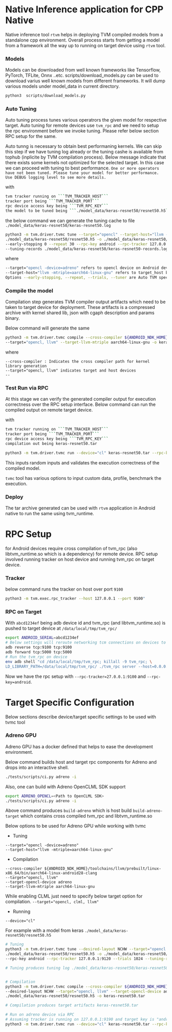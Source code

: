 <!--- Licensed to the Apache Software Foundation (ASF) under one -->
<!--- or more contributor license agreements.  See the NOTICE file -->
<!--- distributed with this work for additional information -->
<!--- regarding copyright ownership.  The ASF licenses this file -->
<!--- to you under the Apache License, Version 2.0 (the -->
<!--- "License"); you may not use this file except in compliance -->
<!--- with the License.  You may obtain a copy of the License at -->

<!---   http://www.apache.org/licenses/LICENSE-2.0 -->

<!--- Unless required by applicable law or agreed to in writing, -->
<!--- software distributed under the License is distributed on an -->
<!--- "AS IS" BASIS, WITHOUT WARRANTIES OR CONDITIONS OF ANY -->
<!--- KIND, either express or implied.  See the License for the -->
<!--- specific language governing permissions and limitations -->
<!--- under the License. -->


# Native Inference application for CPP Native

Native inference tool ```rtvm``` helps in deploying TVM compiled models from a standalone cpp environment.
Overall process starts from getting a model from a framework all the way up to running on target device using `rtvm` tool.

### Models

Models can be downloaded from well known frameworks like Tensorflow, PyTorch, TFLite, Onnx ..etc.
scripts/download_models.py can be used to download varius well known models from different frameworks.
It will dump various models under model_data in current directory.

```bash
python3  scripts/download_models.py
```

### Auto Tuning
Auto tuning process tunes various operatrors the given model for respective target. Auto tuning for remote devices use ```tvm_rpc``` and we need to setup the rpc environment before we invoke tuning.
Please refer below section RPC setup for the same.

Auto tunng is necessary to obtain best performaning kernels. We can skip this step if we have tuning log already or the tuning cashe is available from tophub (inplicite by TVM compilation process).
Below message indicate that there exists some kernels not optimized for the selected target. In this case we can proceed with tuning to best performance.
```One or more operators have not been tuned. Please tune your model for better performance. Use DEBUG logging level to see more details.```

with

``` bash
tvm tracker running on ```TVM_TRACKER_HOST```
tracker port being ```TVM_TRACKER_PORT```
rpc device access key being ```TVM_RPC_KEY```
the model to be tuned being ```./model_data/keras-resnet50/resnet50.h5```
```

the below command we can generate the tuning cache to file ```./model_data/keras-resnet50/keras-resnet50.log```

```bash
python3 -m tvm.driver.tvmc tune --target="opencl" --target-host="llvm -mtriple=aarch64-linux-gnu" \
./model_data/keras-resnet50/resnet50.h5 -o ./model_data/keras-resnet50/keras-resnet50.log \
--early-stopping 0 --repeat 30 --rpc-key android --rpc-tracker 127.0.0.1:9120 --trials 1024 \
--tuning-records ./model_data/keras-resnet50/keras-resnet50-records.log --tuner xgb
```

where
```bash
--target="opencl -device=adreno" refers to opencl device on Android device
--target-host="llvm -mtriple=aarch64-linux-gnu" refers to target_host being an ARM64 CPU
Options --early-stopping, --repeat, --trials, --tuner are Auto TVM specific options. Please refer to AutoTVM documentation for more details here.
```

### Compile the model

Compilation step generates TVM compiler output artifacts which need to be taken to target device for deployment.
These artifacts is a compressed archive with kernel shared lib, json with cgaph description and params binary.

Below command will generate the same


```bash
python3 -m tvm.driver.tvmc compile --cross-compiler ${ANDROID_NDK_HOME}/toolchains/llvm/prebuilt/linux-x86_64/bin/aarch64-linux-android28-clang \
--target="opencl, llvm" --target-llvm-mtriple aarch64-linux-gnu -o keras-resnet50.tar ./model_data/keras-resnet50/resnet50.h5
```

where
```
--cross-compiler : Indicates the cross compiler path for kernel library generation
--target="opencl, llvm" indicates target and host devices
--
```

### Test Run via RPC

At this stage we can verify the generated compiler output for execution correctness over the RPC setup interface.
Below command can run the compiled output on remote target device.

with

``` bash
tvm tracker running on ```TVM_TRACKER_HOST```
tracker port being ```TVM_TRACKER_PORT```
rpc device access key being ```TVM_RPC_KEY```
compilation out being keras-resnet50.tar
```

```bash
python3 -m tvm.driver.tvmc run --device="cl" keras-resnet50.tar --rpc-key android --rpc-tracker 127.0.0.1:9120 --print-time
```

This inputs random inputs and validates the execution correctness of the compiled model.

```tvmc``` tool has various options to input custom data, profile, benchmark the execution.


### Deploy

The tar archive generated can be used with ```rtvm``` application in Android native to run the same using tvm_runtime.


# RPC Setup

for Android devices require cross compilation of tvm_rpc (also libtvm_runtime.so which is a dependency) for remote device.
RPC setup involved running tracker on host device and running tvm_rpc on target device.

### Tracker

below command runs the tracker on host over port ```9100```

```bash
python3 -m tvm.exec.rpc_tracker --host 127.0.0.1 --port 9100"
```
### RPC on Target

With ```abcd1234ef``` being adb device id and tvm_rpc (and libtvm_runtime.so) is pushed to target device at ```/data/local/tmp/tvm_rpc/```

```bash
export ANDROID_SERIAL=abcd1234ef
# Below settings will reroute networking tcm connections on devices to host device via adb interface
adb reverse tcp:9100 tcp:9100
adb forward tcp:5000 tcp:5000
# Run the tvm_rpc on device
env adb shell "cd /data/local/tmp/tvm_rpc; killall -9 tvm_rpc; \
LD_LIBRARY_PATH=/data/local/tmp/tvm_rpc/ ./tvm_rpc server --host=0.0.0.0 --port=5000 --port-end=5010 --tracker=127.0.0.1:9100 --key=android
```

Now we have the rpc setup with ```--rpc-tracker=27.0.0.1:9100``` and ```--rpc-key=android```.


# Target Specific Configuration

Below sections describe device/target specific settings to be used with tvmc tool

### Adreno GPU

Adreno GPU has a docker defined that helps to ease the development environment.

Below command builds host and target rpc components for Adreno and drops into an interactive shell.

```bash
./tests/scripts/ci.py adreno -i
```

Also, one can build with Adreno OpenCLML SDK support

```bash
export ADRENO_OPENCL=<Path to OpenCLML SDK>
./tests/scripts/ci.py adreno -i
```

Above command produces
```build-adreno``` which is host build
```build-adreno-target``` which contains cross compiled tvm_rpc and libtvm_runtime.so


Below options to be used for Adreno GPU while working with tvmc

* Tuning

```
--target="opencl -device=adreno"
--target-host="llvm -mtriple=aarch64-linux-gnu"
```

* Compilation

```
--cross-compiler ${ANDROID_NDK_HOME}/toolchains/llvm/prebuilt/linux-x86_64/bin/aarch64-linux-android28-clang
--target="opencl, llvm"
--target-opencl-device adreno
--target-llvm-mtriple aarch64-linux-gnu
```

While enabling CLML just need to specify below target option for compilation.
```--target="opencl, clml, llvm"```


* Running

```--device="cl"```


For example with a model from keras ```./model_data/keras-resnet50/resnet50.h5```


```bash
# Tuning
python3 -m tvm.driver.tvmc tune --desired-layout NCHW --target="opencl -device=adreno" --target-host="llvm -mtriple=aarch64-linux-gnu" \
./model_data/keras-resnet50/resnet50.h5 -o ./model_data/keras-resnet50/keras-resnet50.log --early-stopping 0 --repeat 30 \
--rpc-key android --rpc-tracker 127.0.0.1:9120 --trials 1024 --tuning-records ./model_data/keras-resnet50/keras-resnet50-records.log --tuner xgb

# Tuning produces tuning log ./model_data/keras-resnet50/keras-resnet50.log


# Compilation
python3 -m tvm.driver.tvmc compile --cross-compiler ${ANDROID_NDK_HOME}/toolchains/llvm/prebuilt/linux-x86_64/bin/aarch64-linux-android28-clang \
--desired-layout NCHW --target="opencl, llvm" --target-opencl-device adreno --target-llvm-mtriple aarch64-linux-gnu \
./model_data/keras-resnet50/resnet50.h5 -o keras-resnet50.tar

# Compilation produces target artifacts keras-resnet50.tar

# Run on adreno device via RPC
# Assuming tracker is running on 127.0.0.1:9190 and target key is "android"
python3 -m tvm.driver.tvmc run --device="cl" keras-resnet50.tar --rpc-key android --rpc-tracker 127.0.0.1:9120 --print-time

```
